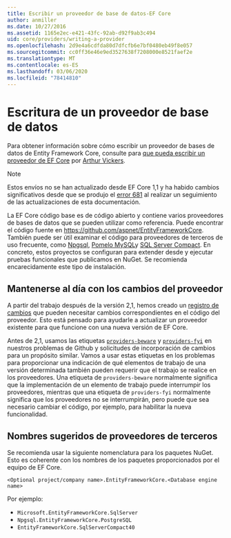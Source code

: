 ```yaml
---
title: Escribir un proveedor de base de datos-EF Core
author: anmiller
ms.date: 10/27/2016
ms.assetid: 1165e2ec-e421-43fc-92ab-d92f9ab3c494
uid: core/providers/writing-a-provider
ms.openlocfilehash: 2d9e4a6cdfda80d7dfcfb6e7bf0480eb49f8e057
ms.sourcegitcommit: cc0ff36e46e9ed3527638f7208000e8521faef2e
ms.translationtype: MT
ms.contentlocale: es-ES
ms.lasthandoff: 03/06/2020
ms.locfileid: "78414810"
---
```

# <a name="writing-a-database-provider"></a>Escritura de un proveedor de base de datos

Para obtener información sobre cómo escribir un proveedor de bases de datos de Entity Framework Core, consulte para [que pueda escribir un proveedor de EF Core](https://blog.oneunicorn.com/2016/11/11/so-you-want-to-write-an-ef-core-provider/) por [Arthur Vickers](https://github.com/ajcvickers).

> [!NOTE]
> Estos envíos no se han actualizado desde EF Core 1,1 y ha habido cambios significativos desde que se produjo el [error 681](https://github.com/dotnet/EntityFramework.Docs/issues/681) al realizar un seguimiento de las actualizaciones de esta documentación.

La EF Core código base es de código abierto y contiene varios proveedores de bases de datos que se pueden utilizar como referencia. Puede encontrar el código fuente en <https://github.com/aspnet/EntityFrameworkCore>. También puede ser útil examinar el código para proveedores de terceros de uso frecuente, como [Npgsql](https://github.com/npgsql/Npgsql.EntityFrameworkCore.PostgreSQL), [Pomelo MySQL](https://github.com/PomeloFoundation/Pomelo.EntityFrameworkCore.MySql)y [SQL Server Compact](https://github.com/ErikEJ/EntityFramework.SqlServerCompact). En concreto, estos proyectos se configuran para extender desde y ejecutar pruebas funcionales que publicamos en NuGet. Se recomienda encarecidamente este tipo de instalación.

## <a name="keeping-up-to-date-with-provider-changes"></a>Mantenerse al día con los cambios del proveedor

A partir del trabajo después de la versión 2,1, hemos creado un [registro de cambios](provider-log.md) que pueden necesitar cambios correspondientes en el código del proveedor. Esto está pensado para ayudarle a actualizar un proveedor existente para que funcione con una nueva versión de EF Core.

Antes de 2,1, usamos las etiquetas [`providers-beware`](https://github.com/aspnet/EntityFrameworkCore/labels/providers-beware) y [`providers-fyi`](https://github.com/aspnet/EntityFrameworkCore/labels/providers-fyi) en nuestros problemas de Github y solicitudes de incorporación de cambios para un propósito similar. Vamos a usar estas etiquetas en los problemas para proporcionar una indicación de qué elementos de trabajo de una versión determinada también pueden requerir que el trabajo se realice en los proveedores. Una etiqueta de `providers-beware` normalmente significa que la implementación de un elemento de trabajo puede interrumpir los proveedores, mientras que una etiqueta de `providers-fyi` normalmente significa que los proveedores no se interrumpirán, pero puede que sea necesario cambiar el código, por ejemplo, para habilitar la nueva funcionalidad.

## <a name="suggested-naming-of-third-party-providers"></a>Nombres sugeridos de proveedores de terceros

Se recomienda usar la siguiente nomenclatura para los paquetes NuGet. Esto es coherente con los nombres de los paquetes proporcionados por el equipo de EF Core.

`<Optional project/company name>.EntityFrameworkCore.<Database engine name>`

Por ejemplo:

* `Microsoft.EntityFrameworkCore.SqlServer`
* `Npgsql.EntityFrameworkCore.PostgreSQL`
* `EntityFrameworkCore.SqlServerCompact40`
